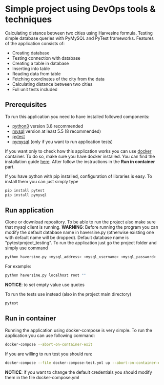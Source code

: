 # Simple project using DevOps tools & techniques
Calculating distance between two cities using Harvesine formula. Testing simple database queries with PyMySQL and PyTest frameworks. Features of the application consists of:
 - Creating database
 - Testing connection with database
 - Creating a table in database
 - Inserting into table
 - Reading data from table
 - Fetching coordinates of the city from the data
 - Calculating distance between two cities
 - Full unit tests included
 
## Prerequisites
To run this application you need to have installed followed components:
 - [python3](https://www.python.org/downloads/) version 3.8 recommended
 - [mysql](https://dev.mysql.com/) version at least 5.5 (8 recommended)
 - [pytest](https://docs.pytest.org/en/latest/)
 - [pymysql](https://pypi.org/project/PyMySQL/) (only if you want to run application tests)

If you want only to check how this application works you can use [docker](https://www.docker.com/get-started) container. To do so, make sure you have docker installed. You can find the installation guide [here](https://docs.docker.com/install/linux/docker-ce/ubuntu/). After follow the instructions in the __Run in container__ part.

If you have python with pip installed, configuration of libraries is easy. To install them you can just simply type 
```bash
pip install pytest
pip install pymysql
```

## Run application

Clone or download repository. To be able to run the project also make sure that mysql client is running. __WARNING__: Before running the program you can modify the default database name in haversine.py (otherwise existing one with default name will be dropped). Default database name is "pytestproject_testing". 
To run the application just go the project folder and simply use command
```bash
python haversine.py <mysql_address> <mysql_username> <mysql_password>
```
For example:
```bash
python haversine.py localhost root ""
```
__NOTICE__: to set empty value use quotes

To run the tests use instead (also in the project main directory)
```bash
pytest
```
## Run in container

Running the application using docker-compose is very simple. To run the application you can use following command:
```bash
docker-compose --abort-on-container-exit
```
If you are willing to run test you should run:
```bash
docker-compose --file docker-compose-test.yml up --abort-on-container-exit
```

__NOTICE__: if you want to change the default credentials you should modify them in the file docker-compose.yml
